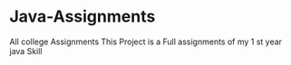 # Java-Assignments
All college Assignments
This Project is a Full assignments of my 1 st year java Skill
